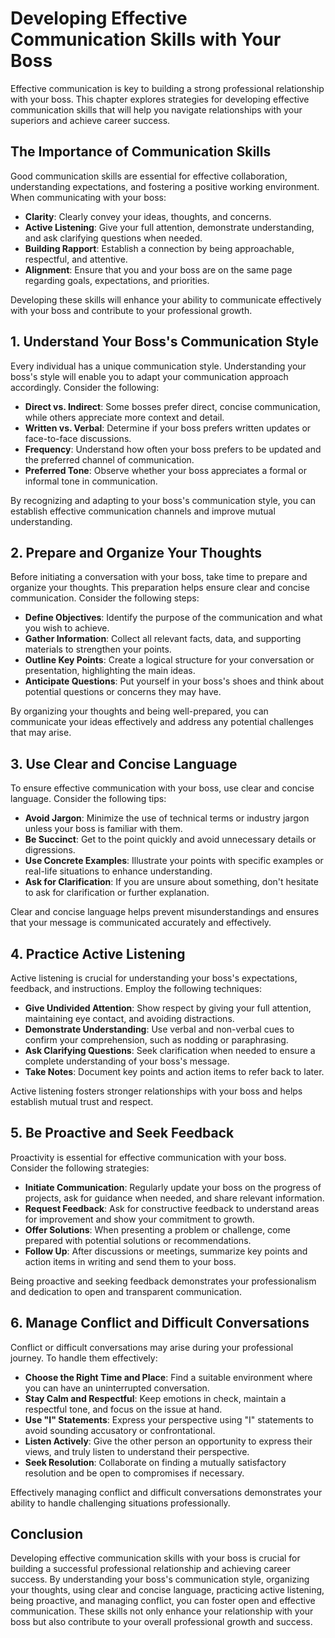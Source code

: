 Developing Effective Communication Skills with Your Boss
===================================================================

Effective communication is key to building a strong professional relationship with your boss. This chapter explores strategies for developing effective communication skills that will help you navigate relationships with your superiors and achieve career success.

**The Importance of Communication Skills**
------------------------------------------

Good communication skills are essential for effective collaboration, understanding expectations, and fostering a positive working environment. When communicating with your boss:

* **Clarity**: Clearly convey your ideas, thoughts, and concerns.
* **Active Listening**: Give your full attention, demonstrate understanding, and ask clarifying questions when needed.
* **Building Rapport**: Establish a connection by being approachable, respectful, and attentive.
* **Alignment**: Ensure that you and your boss are on the same page regarding goals, expectations, and priorities.

Developing these skills will enhance your ability to communicate effectively with your boss and contribute to your professional growth.

**1. Understand Your Boss's Communication Style**
-------------------------------------------------

Every individual has a unique communication style. Understanding your boss's style will enable you to adapt your communication approach accordingly. Consider the following:

* **Direct vs. Indirect**: Some bosses prefer direct, concise communication, while others appreciate more context and detail.
* **Written vs. Verbal**: Determine if your boss prefers written updates or face-to-face discussions.
* **Frequency**: Understand how often your boss prefers to be updated and the preferred channel of communication.
* **Preferred Tone**: Observe whether your boss appreciates a formal or informal tone in communication.

By recognizing and adapting to your boss's communication style, you can establish effective communication channels and improve mutual understanding.

**2. Prepare and Organize Your Thoughts**
-----------------------------------------

Before initiating a conversation with your boss, take time to prepare and organize your thoughts. This preparation helps ensure clear and concise communication. Consider the following steps:

* **Define Objectives**: Identify the purpose of the communication and what you wish to achieve.
* **Gather Information**: Collect all relevant facts, data, and supporting materials to strengthen your points.
* **Outline Key Points**: Create a logical structure for your conversation or presentation, highlighting the main ideas.
* **Anticipate Questions**: Put yourself in your boss's shoes and think about potential questions or concerns they may have.

By organizing your thoughts and being well-prepared, you can communicate your ideas effectively and address any potential challenges that may arise.

**3. Use Clear and Concise Language**
-------------------------------------

To ensure effective communication with your boss, use clear and concise language. Consider the following tips:

* **Avoid Jargon**: Minimize the use of technical terms or industry jargon unless your boss is familiar with them.
* **Be Succinct**: Get to the point quickly and avoid unnecessary details or digressions.
* **Use Concrete Examples**: Illustrate your points with specific examples or real-life situations to enhance understanding.
* **Ask for Clarification**: If you are unsure about something, don't hesitate to ask for clarification or further explanation.

Clear and concise language helps prevent misunderstandings and ensures that your message is communicated accurately and effectively.

**4. Practice Active Listening**
--------------------------------

Active listening is crucial for understanding your boss's expectations, feedback, and instructions. Employ the following techniques:

* **Give Undivided Attention**: Show respect by giving your full attention, maintaining eye contact, and avoiding distractions.
* **Demonstrate Understanding**: Use verbal and non-verbal cues to confirm your comprehension, such as nodding or paraphrasing.
* **Ask Clarifying Questions**: Seek clarification when needed to ensure a complete understanding of your boss's message.
* **Take Notes**: Document key points and action items to refer back to later.

Active listening fosters stronger relationships with your boss and helps establish mutual trust and respect.

**5. Be Proactive and Seek Feedback**
-------------------------------------

Proactivity is essential for effective communication with your boss. Consider the following strategies:

* **Initiate Communication**: Regularly update your boss on the progress of projects, ask for guidance when needed, and share relevant information.
* **Request Feedback**: Ask for constructive feedback to understand areas for improvement and show your commitment to growth.
* **Offer Solutions**: When presenting a problem or challenge, come prepared with potential solutions or recommendations.
* **Follow Up**: After discussions or meetings, summarize key points and action items in writing and send them to your boss.

Being proactive and seeking feedback demonstrates your professionalism and dedication to open and transparent communication.

**6. Manage Conflict and Difficult Conversations**
--------------------------------------------------

Conflict or difficult conversations may arise during your professional journey. To handle them effectively:

* **Choose the Right Time and Place**: Find a suitable environment where you can have an uninterrupted conversation.
* **Stay Calm and Respectful**: Keep emotions in check, maintain a respectful tone, and focus on the issue at hand.
* **Use "I" Statements**: Express your perspective using "I" statements to avoid sounding accusatory or confrontational.
* **Listen Actively**: Give the other person an opportunity to express their views, and truly listen to understand their perspective.
* **Seek Resolution**: Collaborate on finding a mutually satisfactory resolution and be open to compromises if necessary.

Effectively managing conflict and difficult conversations demonstrates your ability to handle challenging situations professionally.

**Conclusion**
--------------

Developing effective communication skills with your boss is crucial for building a successful professional relationship and achieving career success. By understanding your boss's communication style, organizing your thoughts, using clear and concise language, practicing active listening, being proactive, and managing conflict, you can foster open and effective communication. These skills not only enhance your relationship with your boss but also contribute to your overall professional growth and success.
